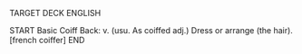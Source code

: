 TARGET DECK
ENGLISH

START
Basic
Coiff
Back: v. (usu. As coiffed adj.) Dress or arrange (the hair). [french coiffer]
END
